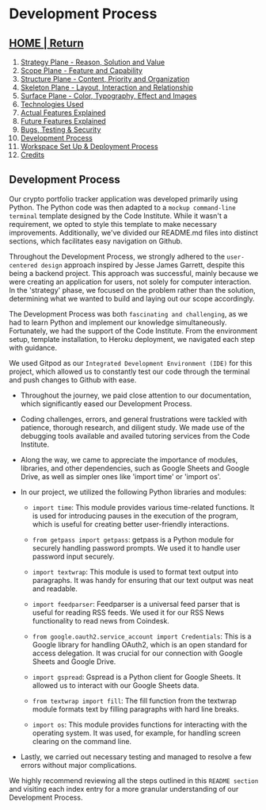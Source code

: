 # Development Process

## [HOME | Return](https://github.com/plexoio/tenam/blob/main/README.md)

1. [Strategy Plane - Reason, Solution and Value](https://github.com/plexoio/tenam/blob/main/documentation/assets/readme/strategy.md)
2. [Scope Plane - Feature and Capability](https://github.com/plexoio/tenam/blob/main/documentation/assets/readme/scope.md)
3. [Structure Plane - Content, Priority and Organization](https://github.com/plexoio/tenam/blob/main/documentation/assets/readme/structure.md)
4. [Skeleton Plane - Layout, Interaction and Relationship](https://github.com/plexoio/tenam/blob/main/documentation/assets/readme/skeleton.md)
5. [Surface Plane - Color, Typography, Effect and Images](https://github.com/plexoio/tenam/blob/main/documentation/assets/readme/surface.md)
6. [Technologies Used](https://github.com/plexoio/tenam/blob/main/documentation/assets/readme/technologies.md)
7. [Actual Features Explained](https://github.com/plexoio/tenam/blob/main/documentation/assets/readme/actual_features.md)
8. [Future Features Explained](https://github.com/plexoio/tenam/blob/main/documentation/assets/readme/future_features.md)
9. [Bugs, Testing & Security](https://github.com/plexoio/tenam/blob/main/documentation/assets/readme/bugs_testing.md)
10. [Development Process](https://github.com/plexoio/tenam/blob/main/documentation/assets/readme/development.md)
11. [Workspace Set Up & Deployment Process](https://github.com/plexoio/tenam/blob/main/documentation/assets/readme/deployment.md)
12. [Credits](https://github.com/plexoio/tenam/blob/main/documentation/assets/readme/credits.md)

## Development Process

Our crypto portfolio tracker application was developed primarily using Python. The Python code was then adapted to a `mockup command-line terminal` template designed by the Code Institute. While it wasn't a requirement, we opted to style this template to make necessary improvements. Additionally, we've divided our README.md files into distinct sections, which facilitates easy navigation on Github.

Throughout the Development Process, we strongly adhered to the `user-centered design` approach inspired by Jesse James Garrett, despite this being a backend project. This approach was successful, mainly because we were creating an application for users, not solely for computer interaction. In the 'strategy' phase, we focused on the problem rather than the solution, determining what we wanted to build and laying out our scope accordingly.

The Development Process was both `fascinating and challenging`, as we had to learn Python and implement our knowledge simultaneously. Fortunately, we had the support of the Code Institute. From the environment setup, template installation, to Heroku deployment, we navigated each step with guidance.

We used Gitpod as our `Integrated Development Environment (IDE)` for this project, which allowed us to constantly test our code through the terminal and push changes to Github with ease.

- Throughout the journey, we paid close attention to our documentation, which significantly eased our Development Process.

- Coding challenges, errors, and general frustrations were tackled with patience, thorough research, and diligent study. We made use of the debugging tools available and availed tutoring services from the Code Institute.

- Along the way, we came to appreciate the importance of modules, libraries, and other dependencies, such as Google Sheets and Google Drive, as well as simpler ones like 'import time' or 'import os'.

- In our project, we utilized the following Python libraries and modules:

    - `import time`: This module provides various time-related functions. It is used for introducing pauses in the execution of the program, which is useful for creating better user-friendly interactions.

    - `from getpass import getpass`: getpass is a Python module for securely handling password prompts. We used it to handle user password input securely.

    - `import textwrap`: This module is used to format text output into paragraphs. It was handy for ensuring that our text output was neat and readable.

    - `import feedparser`: Feedparser is a universal feed parser that is useful for reading RSS feeds. We used it for our RSS News functionality to read news from Coindesk.

    - `from google.oauth2.service_account import Credentials`: This is a Google library for handling OAuth2, which is an open standard for access delegation. It was crucial for our connection with Google Sheets and Google Drive.

    - `import gspread`: Gspread is a Python client for Google Sheets. It allowed us to interact with our Google Sheets data.

    - `from textwrap import fill`: The fill function from the textwrap module formats text by filling paragraphs with hard line breaks.

    - `import os`: This module provides functions for interacting with the operating system. It was used, for example, for handling screen clearing on the command line.

- Lastly, we carried out necessary testing and managed to resolve a few errors without major complications.

We highly recommend reviewing all the steps outlined in this `README section` and visiting each index entry for a more granular understanding of our Development Process.
